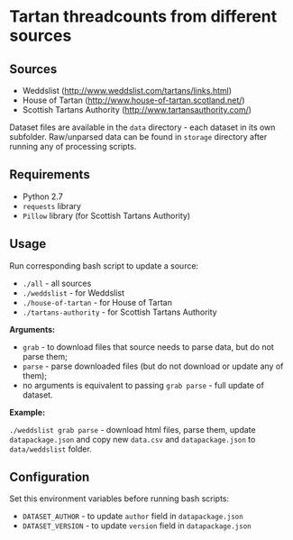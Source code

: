 # Tartan threadcounts from different sources

## Sources

- Weddslist (http://www.weddslist.com/tartans/links.html)
- House of Tartan (http://www.house-of-tartan.scotland.net/)
- Scottish Tartans Authority (http://www.tartansauthority.com/)

Dataset files are available in the `data` directory - each dataset in its
own subfolder. Raw/unparsed data can be found in `storage` directory after running 
any of processing scripts.

## Requirements

- Python 2.7
- `requests` library
- `Pillow` library (for Scottish Tartans Authority)

## Usage

Run corresponding bash script to update a source:

- `./all` - all sources
- `./weddslist` - for Weddslist
- `./house-of-tartan` - for House of Tartan
- `./tartans-authority` - for Scottish Tartans Authority

**Arguments:**

- `grab` - to download files that source needs to parse data, but do not parse them;
- `parse` - parse downloaded files (but do not download or update any of them);
- no arguments is equivalent to passing `grab parse` - full update of dataset.

**Example:**

`./weddslist grab parse` - download html files, parse them, update `datapackage.json`
and copy new `data.csv` and `datapackage.json` to `data/weddslist` folder.

## Configuration

Set this environment variables before running bash scripts:

- `DATASET_AUTHOR` - to update `author` field in `datapackage.json`
- `DATASET_VERSION` - to update `version` field in `datapackage.json`
